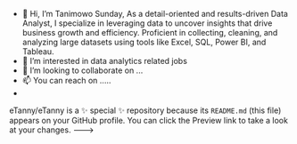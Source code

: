 - 👋 Hi, I’m Tanimowo Sunday, As a detail-oriented and results-driven Data Analyst, I specialize in leveraging data to uncover insights that drive business growth and efficiency. Proficient in collecting, cleaning, and analyzing large datasets using tools like Excel, SQL, Power BI, and Tableau.
- 👀 I’m interested in data analytics related jobs
- 💞️ I’m looking to collaborate on ...
- 📫 You can reach on .....
- 
eTanny/eTanny is a ✨ special ✨ repository because its `README.md` (this file) appears on your GitHub profile.
You can click the Preview link to take a look at your changes.
--->
